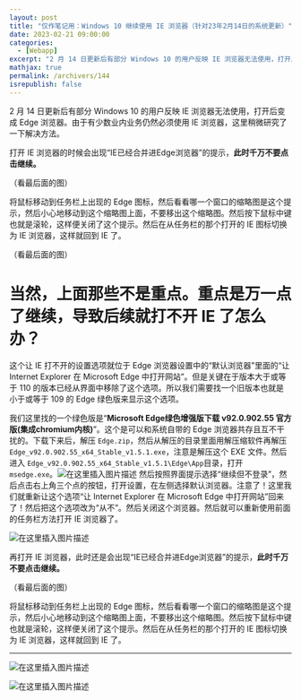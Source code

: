 ```yaml
---
layout: post
title: "仅作笔记用：Windows 10 继续使用 IE 浏览器（针对23年2月14日的系统更新）"
date: 2023-02-21 09:00:00
categories: 
  - [Webapp]
excerpt: "2 月 14 日更新后有部分 Windows 10 的用户反映 IE 浏览器无法使用，打开后变成 Edge 浏览器。由于有少数业内业务仍然必须使用 IE 浏览器，这里稍微研究了一下解决方法。"
mathjax: true
permalink: /archivers/144
isrepublish: false
---
```


2 月 14 日更新后有部分 Windows 10 的用户反映 IE 浏览器无法使用，打开后变成 Edge 浏览器。由于有少数业内业务仍然必须使用 IE 浏览器，这里稍微研究了一下解决方法。

打开 IE 浏览器的时候会出现“IE已经合并进Edge浏览器”的提示，**此时千万不要点击继续。** 

（看最后面的图）

将鼠标移动到任务栏上出现的 Edge 图标，然后看看哪一个窗口的缩略图是这个提示，然后小心地移动到这个缩略图上面，不要移出这个缩略图。然后按下鼠标中键也就是滚轮，这样便关闭了这个提示。然后在从任务栏的那个打开的 IE 图标切换为 IE 浏览器，这样就回到 IE 了。

（看最后面的图）

# 当然，上面那些不是重点。重点是万一点了继续，导致后续就打不开 IE 了怎么办？
这个让 IE 打不开的设置选项就位于 Edge 浏览器设置中的“默认浏览器”里面的“让 Internet Explorer 在 Microsoft Edge 中打开网站”。但是关键在于版本大于或等于 110 的版本已经从界面中移除了这个选项。所以我们需要找一个旧版本也就是小于或等于 109 的 Edge 绿色版来显示这个选项。

我们这里找的一个绿色版是“**Microsoft Edge绿色增强版下载 v92.0.902.55 官方版(集成chromium内核)**”。这个是可以和系统自带的 Edge 浏览器共存且互不干扰的。下载下来后，解压 ```Edge.zip```，然后从解压的目录里面用解压缩软件再解压 ```Edge_v92.0.902.55_x64_Stable_v1.5.1.exe```，注意是解压这个 EXE 文件。然后进入 ```Edge_v92.0.902.55_x64_Stable_v1.5.1\Edge\App```目录，打开	```msedge.exe```。![在这里插入图片描述](https://pic1.xuehuaimg.com/proxy/https://img-blog.csdnimg.cn/eba63e07e16f47018bef9096fa323240.png)
然后按照界面提示选择“继续但不登录”，然后点击右上角三个点的按钮，打开设置，在左侧选择默认浏览器。注意了！这里我们就重新让这个选项“让 Internet Explorer 在 Microsoft Edge 中打开网站”回来了！然后把这个选项改为“从不”。然后关闭这个浏览器。然后就可以重新使用前面的任务栏方法打开 IE 浏览器了。

![在这里插入图片描述](https://pic1.xuehuaimg.com/proxy/https://img-blog.csdnimg.cn/28794938fa374e53905126bd94dde227.png)


再打开 IE 浏览器，此时还是会出现“IE已经合并进Edge浏览器”的提示，**此时千万不要点击继续。** 

（看最后面的图）

将鼠标移动到任务栏上出现的 Edge 图标，然后看看哪一个窗口的缩略图是这个提示，然后小心地移动到这个缩略图上面，不要移出这个缩略图。然后按下鼠标中键也就是滚轮，这样便关闭了这个提示。然后在从任务栏的那个打开的 IE 图标切换为 IE 浏览器，这样就回到 IE 了。

---
![在这里插入图片描述](https://pic1.xuehuaimg.com/proxy/https://img-blog.csdnimg.cn/93a600389aa34163ac2386719d51f1c9.png)

![在这里插入图片描述](https://pic1.xuehuaimg.com/proxy/https://img-blog.csdnimg.cn/c0838b833c9f480594b98c30104615b7.png)
